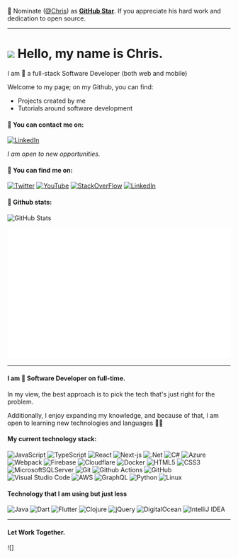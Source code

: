 📢 Nominate ([@Chris](https://github.com/zufichris/)) as **[GitHub Star](https://stars.github.com/nominate)**. If you appreciate his hard work and dedication to open source.

---

# <img src="https://media.giphy.com/media/hvRJCLFzcasrR4ia7z/giphy.gif" width="30px"> Hello, my name is Chris.

I am 🧙 a full-stack Software Developer (both web and mobile)

Welcome to my page; on my Github, you can find:

- Projects created by me
- Tutorials around software development

#### 📧 You can contact me on:

[![LinkedIn](https://img.shields.io/badge/LinkedIn-%230077B5.svg?&style=for-the-badge&logo=linkedin&logoColor=white)](https://www.linkedin.com/in/zufi-christian-5b216a248)

_I am open to new opportunities._

#### 🔎 You can find me on:

[![Twitter](https://img.shields.io/badge/Twitter-%231DA1F2.svg?&style=for-the-badge&logo=twitter&logoColor=white)](https://x.com/zufichris_)
[![YouTube](https://img.shields.io/badge/YouTube-%23FF0000.svg?&style=for-the-badge&logo=youtube&logoColor=white)](https://www.youtube.com/@a-zufichris)
[![StackOverFlow](https://img.shields.io/badge/stack%20overflow-FE7A16?logo=stack-overflow&logoColor=white&style=for-the-badge)](https://stackoverflow.com/users/21352185/zufichris)
[![LinkedIn](https://img.shields.io/badge/LinkedIn-%230077B5.svg?&style=for-the-badge&logo=linkedin&logoColor=white)](https://www.linkedin.com/in/zufi-christian-5b216a248)

#### 📜 Github stats:

![GitHub Stats](https://github-readme-stats.vercel.app/api?username=zufichris&count_private=true&show_icons=true&theme=dark)

![GITHUB Languages](https://raw.githubusercontent.com/puliczek/github-stats/master/generated/languages.svg?username=zufichris)

---

#### I am 🧙 Software Developer on full-time.

In my view, the best approach is to pick the tech that's just right for the problem.

Additionally, I enjoy expanding my knowledge, and because of that, I am open to learning new technologies and languages 🐱‍👓

#### My current technology stack:

![JavaScript](https://img.shields.io/badge/javascript-%23323330.svg?style=flat-square&logo=javascript&logoColor=%23F7DF1E)
![TypeScript](https://img.shields.io/badge/-TypeScript-007ACC?style=flat-square&logo=typescript&logoColor=white)
![React](https://img.shields.io/badge/react-%2320232a.svg?style=flat-square&logo=react&logoColor=%2361DAFB)
![Next-js](https://img.shields.io/badge/Next-black?style=flat-square&logo=next.js&logoColor=white)
![.Net](https://img.shields.io/badge/.NET-5C2D91?style=flat-square&logo=.net&logoColor=white)
![C#](https://img.shields.io/badge/c%23-%23239120.svg?style=flat-square&logo=c-sharp&logoColor=white)
![Azure](https://img.shields.io/badge/azure-%230072C6.svg?style=flat-square&logo=azure-devops&logoColor=white)
![Webpack](https://img.shields.io/badge/-Webpack-8DD6F9?style=flat-square&logo=webpack&logoColor=white)
![Firebase](https://img.shields.io/badge/firebase-%23039BE5.svg?style=flat-square&logo=firebase)
![Cloudflare](https://img.shields.io/badge/Cloudflare-F38020?style=flat-square&logo=Cloudflare&logoColor=white)
![Docker](https://img.shields.io/badge/-Docker-46a2f1?style=flat-square&logo=docker&logoColor=white)
![HTML5](https://img.shields.io/badge/-HTML5-E34F26?style=flat-square&logo=html5&logoColor=white)
![CSS3](https://img.shields.io/badge/css3-%231572B6.svg?style=flat-square&logo=css3&logoColor=white)
![MicrosoftSQLServer](https://img.shields.io/badge/Microsoft%20SQL%20Sever-CC2927?style=flat-square&logo=microsoft%20sql%20server&logoColor=white)
![Git](https://img.shields.io/badge/-Git-F05032?style=flat-square&logo=git&logoColor=white)
![Github Actions](https://img.shields.io/badge/-Github_Actions-2088FF?style=flat-square&logo=github-actions&logoColor=white)
![GitHub](https://img.shields.io/badge/github-%23121011.svg?style=flat-square&logo=github&logoColor=white)
![Visual Studio Code](https://img.shields.io/badge/Visual%20Studio%20Code-0078d7.svg?style=flat-square&logo=visual-studio-code&logoColor=white)
![AWS](https://img.shields.io/badge/AWS-%23FF9900.svg?style=flat-square&logo=amazon-aws&logoColor=white)
![GraphQL](https://img.shields.io/badge/-GraphQL-E10098?style=flat-square&logo=graphql&logoColor=white)
![Python](https://img.shields.io/badge/python-3670A0?style=flat-square&logo=python&logoColor=ffdd54)
![Linux](https://img.shields.io/badge/Linux-FCC624?style=flat-square&logo=linux&logoColor=black)

#### Technology that I am using but just less

![Java](https://img.shields.io/badge/java-%23ED8B00.svg?style=flat-square&logo=java&logoColor=white)
![Dart](https://img.shields.io/badge/dart-%230175C2.svg?style=flat-square&logo=dart&logoColor=white)
![Flutter](https://img.shields.io/badge/Flutter-%2302569B.svg?style=flat-square&logo=Flutter&logoColor=white)
![Clojure](https://img.shields.io/badge/Clojure-%23Clojure.svg?style=flat-square&logo=Clojure&logoColor=Clojure)
![jQuery](https://img.shields.io/badge/jquery-%230769AD.svg?style=flat-square&logo=jquery&logoColor=white)
![DigitalOcean](https://img.shields.io/badge/DigitalOcean-%230167ff.svg?style=flat-square&logo=digitalOcean&logoColor=white)
![IntelliJ IDEA](https://img.shields.io/badge/IntelliJIDEA-000000.svg?style=flat-square&logo=intellij-idea&logoColor=white)

---

#### Let Work Together.

![]

